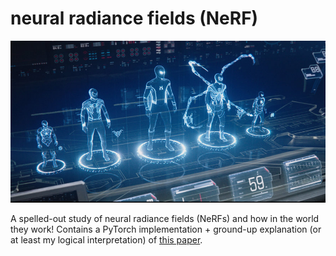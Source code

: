 # neural radiance fields (NeRF)

![a realistic(?) future](hologram.jpg)

A spelled-out study of neural radiance fields (NeRFs) and how in the world they work! Contains a PyTorch implementation + ground-up explanation (or at least my logical interpretation) of [this paper](https://arxiv.org/pdf/2003.08934.pdf).